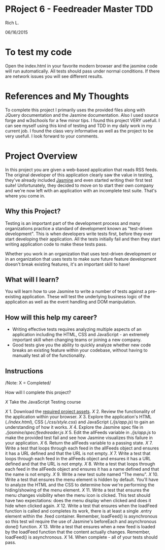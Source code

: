 PRoject 6 - Feedreader Master TDD
=================================

Rich L.

06/16/2015


# To test my code

Open the index.html in your favorite modern browser and the jasmine code will run automatically. All tests should pass under normal conditions. If there are network issues you will see different results.

# References and My Thoughts

To complete this project I primarily uses the provided files along with JQuery documentation and the Jasmine documentation. Also I used source forge and w3schools for a few minor tips. I found this project VERY usefull. I can see myself using this kind of testing and TDD in my daily work in my current job. I found the class very informative as well as the project to be very usefull. I look forward to your comments.



# Project Overview

In this project you are given a web-based application that reads RSS feeds. The original developer of this application clearly saw the value in testing, they've already included [Jasmine](http://jasmine.github.io/) and even started writing their first test suite! Unfortunately, they decided to move on to start their own company and we're now left with an application with an incomplete test suite. That's where you come in.


## Why this Project?

Testing is an important part of the development process and many organizations practice a standard of development known as "test-driven development". This is when developers write tests first, before they ever start developing their application. All the tests initially fail and then they start writing application code to make these tests pass.

Whether you work in an organization that uses test-driven development or in an organization that uses tests to make sure future feature development doesn't break existing features, it's an important skill to have!


## What will I learn?

You will learn how to use Jasmine to write a number of tests against a pre-existing application. These will test the underlying business logic of the application as well as the event handling and DOM manipulation.


## How will this help my career?

* Writing effective tests requires analyzing multiple aspects of an application including the HTML, CSS and JavaScript - an extremely important skill when changing teams or joining a new company.
* Good tests give you the ability to quickly analyze whether new code breaks an existing feature within your codebase, without having to manually test all of the functionality.


Instructions
------------

/Note: X = Completed/

How will I complete this project?

*X* Take the JavaScript Testing course

*X* 1. Download the [required project assets](http://github.com/udacity/frontend-nanodegree-feedreader).
*X* 2. Review the functionality of the application within your browser.
*X* 3. Explore the application's HTML (*./index.html*), CSS (*./css/style.css*) and JavaScript (*./js/app.js*) to gain an understanding of how it works.
*X* 4. Explore the Jasmine spec file in *./jasmine/spec/feedreader.js*
*X* 5. Edit the allFeeds variable in *./js/app.js* to make the provided test fail and see how Jasmine visualizes this failure in your application.
*X* 6. Return the allFeeds variable to a passing state.
*X* 7. Write a test that loops through each feed in the allFeeds object and ensures it has a URL defined and that the URL is not empty.
*X* 7. Write a test that loops through each feed in the allFeeds object and ensures it has a URL defined and that the URL is not empty.
*X* 8. Write a test that loops through each feed in the allFeeds object and ensures it has a name defined and that the name is not empty.
*X* 9. Write a new test suite named "The menu".
*X* 10. Write a test that ensures the menu element is hidden by default. You'll have to analyze the HTML and the CSS to determine how we're performing the hiding/showing of the menu element.
*X* 11. Write a test that ensures the menu changes visibility when the menu icon is clicked. This test should have two expectations: does the menu display when clicked and does it hide when clicked again.
*X* 12. Write a test that ensures when the loadFeed function is called and completes its work, there is at least a single .entry element within the .feed container. Remember, loadFeed() is asynchronous so this test wil require the use of Jasmine's beforeEach and asynchronous done() function.
*X* 13. Write a test that ensures when a new feed is loaded by the loadFeed function that the content actually changes. Remember, loadFeed() is asynchronous.
*X* 14. When complete - all of your tests should pass.

